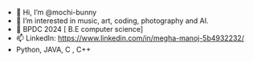 - 👋 Hi, I’m @mochi-bunny
- 👀 I’m interested in music, art, coding, photography and AI.
- 🌱 BPDC 2024 [ B.E computer science]
- 📫 LinkedIn: https://www.linkedin.com/in/megha-manoj-5b4932232/
- Python, JAVA, C , C++
<!---
mochi-bunny/mochi-bunny is a ✨ special ✨ repository because its `README.md` (this file) appears on your GitHub profile.
You can click the Preview link to take a look at your changes.
--->
